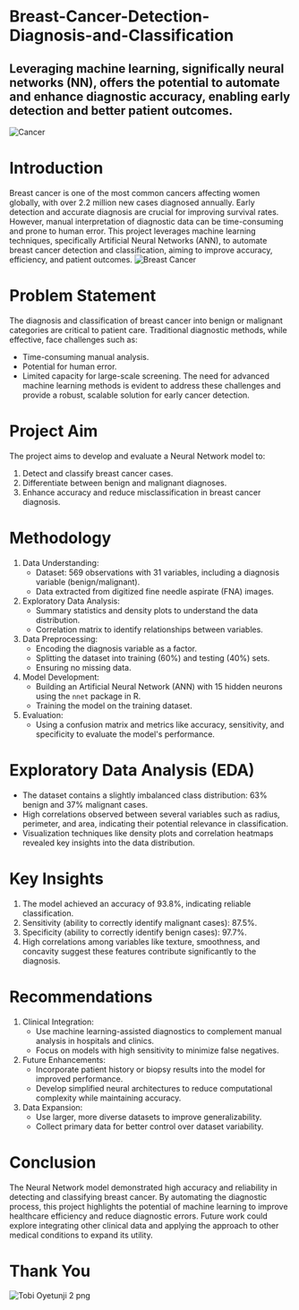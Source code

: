 # Breast-Cancer-Detection-Diagnosis-and-Classification
## Leveraging machine learning, significally neural networks (NN), offers the potential to automate and enhance diagnostic accuracy, enabling early detection and better patient outcomes.
![Cancer](https://github.com/user-attachments/assets/1b0566a2-751f-4dea-8ed2-62e1c7a1a05f)

# Introduction
Breast cancer is one of the most common cancers affecting women globally, with over 2.2 million new cases diagnosed annually. Early detection and accurate diagnosis are crucial for improving survival rates. However, manual interpretation of diagnostic data can be time-consuming and prone to human error. This project leverages machine learning techniques, specifically Artificial Neural Networks (ANN), to automate breast cancer detection and classification, aiming to improve accuracy, efficiency, and patient outcomes.
![Breast Cancer](https://github.com/user-attachments/assets/ff5df2b3-adc9-49ce-8247-856e1b4bceb1)

# Problem Statement
The diagnosis and classification of breast cancer into benign or malignant categories are critical to patient care. Traditional diagnostic methods, while effective, face challenges such as:
- Time-consuming manual analysis.
- Potential for human error.
- Limited capacity for large-scale screening.
The need for advanced machine learning methods is evident to address these challenges and provide a robust, scalable solution for early cancer detection.

# Project Aim
The project aims to develop and evaluate a Neural Network model to:
1. Detect and classify breast cancer cases.
2. Differentiate between benign and malignant diagnoses.
3. Enhance accuracy and reduce misclassification in breast cancer diagnosis.

# Methodology
1. Data Understanding:
   - Dataset: 569 observations with 31 variables, including a diagnosis variable (benign/malignant).
   - Data extracted from digitized fine needle aspirate (FNA) images.
2. Exploratory Data Analysis:
   - Summary statistics and density plots to understand the data distribution.
   - Correlation matrix to identify relationships between variables.
3. Data Preprocessing:
   - Encoding the diagnosis variable as a factor.
   - Splitting the dataset into training (60%) and testing (40%) sets.
   - Ensuring no missing data.
4. Model Development:
   - Building an Artificial Neural Network (ANN) with 15 hidden neurons using the `nnet` package in R.
   - Training the model on the training dataset.
5. Evaluation:
   - Using a confusion matrix and metrics like accuracy, sensitivity, and specificity to evaluate the model's performance.

# Exploratory Data Analysis (EDA)
- The dataset contains a slightly imbalanced class distribution: 63% benign and 37% malignant cases.
- High correlations observed between several variables such as radius, perimeter, and area, indicating their potential relevance in classification.
- Visualization techniques like density plots and correlation heatmaps revealed key insights into the data distribution.

# Key Insights
1. The model achieved an accuracy of 93.8%, indicating reliable classification.
2. Sensitivity (ability to correctly identify malignant cases): 87.5%.
3. Specificity (ability to correctly identify benign cases): 97.7%.
4. High correlations among variables like texture, smoothness, and concavity suggest these features contribute significantly to the diagnosis.

# Recommendations
1. Clinical Integration:
   - Use machine learning-assisted diagnostics to complement manual analysis in hospitals and clinics.
   - Focus on models with high sensitivity to minimize false negatives.
2. Future Enhancements:
   - Incorporate patient history or biopsy results into the model for improved performance.
   - Develop simplified neural architectures to reduce computational complexity while maintaining accuracy.
3. Data Expansion:
   - Use larger, more diverse datasets to improve generalizability.
   - Collect primary data for better control over dataset variability.

# Conclusion
The Neural Network model demonstrated high accuracy and reliability in detecting and classifying breast cancer. By automating the diagnostic process, this project highlights the potential of machine learning to improve healthcare efficiency and reduce diagnostic errors. Future work could explore integrating other clinical data and applying the approach to other medical conditions to expand its utility.

# Thank You
![Tobi Oyetunji 2 png](https://github.com/user-attachments/assets/98b9668a-49b6-4a1f-9d2a-64ab916d905a)
